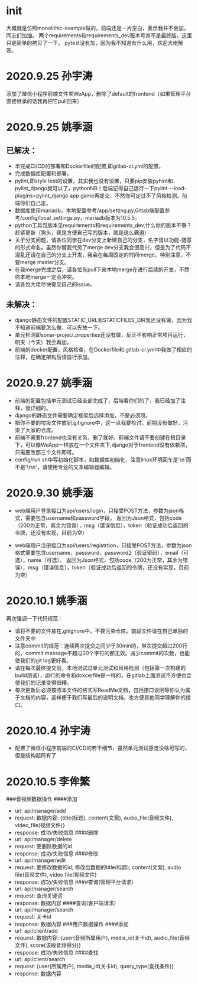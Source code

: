 # init
 大概就是仿照monolithic-example做的，前端还是一片空白，表示我并不会加，同志们加油。
 两个requirements和requirements_dev版本号并不是最终版，这里只是简单的拷贝了一下。
 pytest没有加，因为我不知道有什么用，欢迎大佬解答。

# 2020.9.25 孙宇涛
添加了微信小程序前端文件夹WeApp，删除了default的frontend（如果管理平台直接继承的话我再把它pull回来）

# 2020.9.25 姚季涵
## 已解决：
+ 半完成CI/CD的部署和Dockerfile的配置,即gitlab-ci.yml的配置。
+ 完成数据库配置和部署。
+ pylint,即style test的设置，其实我也没有设置，只要pip安装pyhint和pylint_django就可以了，pythonNB！后端记得自己运行一下pylint --load-plugins=pylint_django app game再提交，不然你可定过不了风格检测。前端你们自己定。
+ 数据库使用mariadb，本地配置参考/app/setting.py,Gitlab端配置参考/config/local_settings.py，mariadb版本为10.5.5。
+ python工具包版本见requirements和requirements_dev,什么你的版本不够？赶紧更新（狗头，我是方便自己写的版本，就是这么霸道）
+ 关于分支问题，请各位同学在dev分支上新建自己的分支，名字请以功能-随意的形式命名。虽然你替我代劳了merge dev分支我会很高兴，但是为了代码不混乱还请在自己的分支上开发，我会在每周固定的时间merge。特别注意，不要merge master分支。
+ 在我merge完成之后，请各位先pull下来本地merge在进行后续的开发，不然你本地merge一定会冲突。
+ 请各位大佬尽快提交自己的issue。
## 未解决：
+ django静态文件的配置STATIC_URL和STATICFILES_DIR我还没有做，因为我不知道前端要怎么做，可以先放一下。
+ 单元检测即sonar-project.properties还没有做，反正不影响正常项目运行，明天（今天）我会再加。
+ 前端的docker配置，风格检查，在Dockerfile和.gitlab-ci.yml中我做了相应的注释，在确定架构后请自行添加。

# 2020.9.27 姚季涵
+ 前端的配置包括单元测试已经全部完成了，后端看你们的了，我已经加了注释，很详细的。
+ django的静态文件需要确定框架后选择添加，不是必须项。
+ 把你不要的垃圾文件放到.gitignore中，这一点我要检讨，前期没有做好，污染了大家的仓库。
+ 前端不需要frontend也没有关系，删了就好。前端文件请不要创建在根目录下，可以像WeApp一样放在一个文件夹下,django对于frontend没有依赖项，只需要改那三个文件即可。
+ config/run.sh中写初始化脚本，如数据库初始化，注意linux环境回车是'\n'而不是'\r\n'，请使用专业的文本编辑器编辑。

# 2020.9.30 姚季涵
+ web端用户登录接口为api/users/login，只接受POST方法，参数为json格式，需要包含username和password字段。
返回为Json格式，包括code（200为正常，其余为错误），msg（错误信息），token（验证成功后返回的令牌，还没有实现，目前为空）

+ web端用户注册接口为api/users/registrtion，只接受POST方法，参数为json格式需要包含username，password，password2（验证密码），email（可选），name（可选）。
返回为Json格式，包括code（200为正常，其余为错误），msg（错误信息），token（验证成功后返回的令牌，还没有实现，目前为空）

# 2020.10.1 姚季涵
再次强调一下代码规范：
+ 请将不要的文件放在.gitignore中，不要污染仓库。前段文件请在自己单独的文件夹中
+ 注意commit的规范：连续两次提交之间少于30min的，单次提交超过200行的，commit message不超过20个字符的都无效。减少commit的次数，也能使我们的git log更好看。
+ 请在每次最终提交前，本地测试过单元测试和风格检测（包括第一次构建的build测试），运行的命令和dokcerfile是一样的，在gitlab上面测试不方便也会使我们的记录变得很糟。
+ 每次更新后必须按照本文件的格式写ReadMe文档，包括接口说明等你认为属于文档的内容，这样便于我们写最后的说明文档，也方便其他同学理解你的接口。

# 2020.10.4 孙宇涛
+ 配置了微信小程序前端的CI/CD的若干细节，虽然单元测试感觉没啥可写的，但是结构起码有了

# 2020.10.5 李侔繁
###音视频数据操作
####添加
- url: api/manager/add
- request: 数据内容: {title(标题), content(文案), audio_file(音频文件), video_file(视频文件)}
- response: 成功/失败信息
####删除
- url: api/manager/delete
- request: 要删除数据的id
- response: 成功/失败信息
####修改
- url: api/manager/edit
- request: 要修改数据的id; 修改后数据的title(标题), content(文案), audio file(音频文件), video file(视频文件)
- response: 成功/失败信息
####查询(管理平台请求)
- url: api/manager/search
- request: 查询关键词
- response: 数据内容
####查询(客户端请求)
- url: api/manager/search
- request: 关卡id
- response: 数据内容
###用户数据操作
####添加
- url: api/client/add
- request: 数据内容: {user(音频所属用户), media_id(关卡id), audio_file(音频文件), score(该段音频得分)}
- response: 成功/失败信息
####查找
- url: api/client/search
- request: {user(所属用户), media_id(关卡id), query_type(查找条件)}
- response: 数据内容